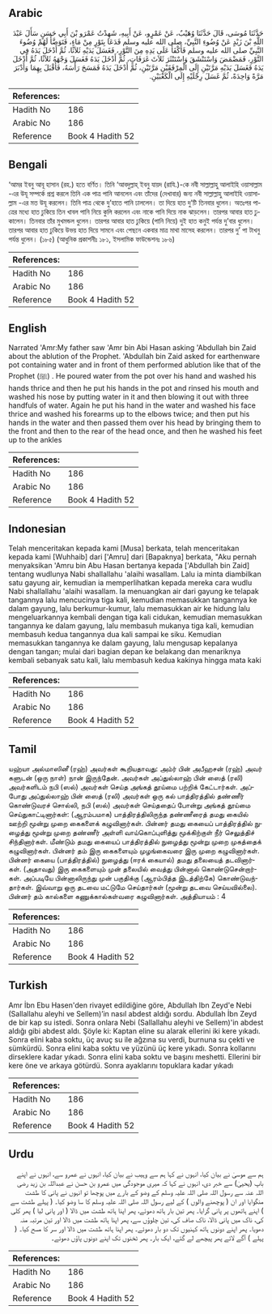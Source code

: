 ## Arabic


<div dir="rtl" lang="ar" style={{fontSize:'larger',backgroundColor:'#f8f9fa',padding:20}}>
حَدَّثَنَا مُوسَى، قَالَ حَدَّثَنَا وُهَيْبٌ، عَنْ عَمْرٍو، عَنْ أَبِيهِ، شَهِدْتُ عَمْرَو بْنَ أَبِي حَسَنٍ سَأَلَ عَبْدَ اللَّهِ بْنَ زَيْدٍ عَنْ وُضُوءِ النَّبِيِّ، صلى الله عليه وسلم فَدَعَا بِتَوْرٍ مِنْ مَاءٍ، فَتَوَضَّأَ لَهُمْ وُضُوءَ النَّبِيِّ صلى الله عليه وسلم فَأَكْفَأَ عَلَى يَدِهِ مِنَ التَّوْرِ، فَغَسَلَ يَدَيْهِ ثَلاَثًا، ثُمَّ أَدْخَلَ يَدَهُ فِي التَّوْرِ، فَمَضْمَضَ وَاسْتَنْشَقَ وَاسْتَنْثَرَ ثَلاَثَ غَرَفَاتٍ، ثُمَّ أَدْخَلَ يَدَهُ فَغَسَلَ وَجْهَهُ ثَلاَثًا، ثُمَّ أَدْخَلَ يَدَهُ فَغَسَلَ يَدَيْهِ مَرَّتَيْنِ إِلَى الْمِرْفَقَيْنِ مَرَّتَيْنِ، ثُمَّ أَدْخَلَ يَدَهُ فَمَسَحَ رَأْسَهُ، فَأَقْبَلَ بِهِمَا وَأَدْبَرَ مَرَّةً وَاحِدَةً، ثُمَّ غَسَلَ رِجْلَيْهِ إِلَى الْكَعْبَيْنِ‏.‏
</div>
<div style={{backgroundColor:'#f8f9fa',padding:20, marginBottom: 10}}><table> <thead> <tr> <th>References:</th> <th></th> </tr> </thead> <tbody><tr><td>Hadith No</td><td>186</td></tr><tr><td>Arabic No</td><td>186</td></tr><tr><td>Reference</td><td>Book 4 Hadith 52</td></tr></tbody></table></div>

## Bengali


<div dir="ltr" lang="bn" style={{fontSize:'larger',backgroundColor:'#f8f9fa',padding:20}}>
‘আমর ইবনু আবূ হাসান (রহ.) হতে বর্ণিত। তিনি ‘আবদুল্লাহ্ ইবনু যায়দ (রাযি.)-কে নবী সাল্লাল্লাহু আলাইহি ওয়াসাল্লাম -এর উযূ সম্পর্কে প্রশ্ন করলে তিনি এক পাত্র পানি আনলেন এবং তাঁদের (দেখাবার) জন্য নবী সাল্লাল্লাহু আলাইহি ওয়াসাল্লাম -এর মত উযূ করলেন। তিনি পাত্র থেকে দু’হাতে পানি ঢাললেন। তা দিয়ে হাত দু’টি তিনবার ধুলেন। অতঃপর পাত্রের মধ্যে হাত ঢুকিয়ে তিন খাবল পানি নিয়ে কুলি করলেন এবং নাকে পানি দিয়ে নাক ঝাড়লেন। তারপর আবার হাত ঢুকালেন। তিনবার তাঁর মুখমন্ডল ধুলেন। তারপর আবার হাত ঢুকিয়ে (পানি নিয়ে) দুই হাত কনুই পর্যন্ত দু’বার ধুলেন। তারপর আবার হাত ঢুকিয়ে উভয় হাত দিয়ে সামনে এবং পেছনে একবার মাত্র মাথা মাসেহ করলেন। তারপর দু’ পা টাখনু পর্যন্ত ধুলেন। (১৮৫) (আধুনিক প্রকাশনীঃ ১৮১, ইসলামিক ফাউন্ডেশনঃ ১৮৬)
</div>
<div style={{backgroundColor:'#f8f9fa',padding:20, marginBottom: 10}}><table> <thead> <tr> <th>References:</th> <th></th> </tr> </thead> <tbody><tr><td>Hadith No</td><td>186</td></tr><tr><td>Arabic No</td><td>186</td></tr><tr><td>Reference</td><td>Book 4 Hadith 52</td></tr></tbody></table></div>

## English


<div dir="ltr" lang="en" style={{fontSize:'larger',backgroundColor:'#f8f9fa',padding:20}}>
Narrated 'Amr:My father saw 'Amr bin Abi Hasan asking 'Abdullah bin Zaid about the ablution of the Prophet. 'Abdullah bin Zaid asked for earthenware pot containing water and in front of them performed ablution like that of the Prophet (ﷺ) . He poured water from the pot over his hand and washed his hands thrice and then he put his hands in the pot and rinsed his mouth and washed his nose by putting water in it and then blowing it out with three handfuls of water. Again he put his hand in the water and washed his face thrice and washed his forearms up to the elbows twice; and then put his hands in the water and then passed them over his head by bringing them to the front and then to the rear of the head once, and then he washed his feet up to the ankles
</div>
<div style={{backgroundColor:'#f8f9fa',padding:20, marginBottom: 10}}><table> <thead> <tr> <th>References:</th> <th></th> </tr> </thead> <tbody><tr><td>Hadith No</td><td>186</td></tr><tr><td>Arabic No</td><td>186</td></tr><tr><td>Reference</td><td>Book 4 Hadith 52</td></tr></tbody></table></div>

## Indonesian


<div dir="ltr" lang="id" style={{fontSize:'larger',backgroundColor:'#f8f9fa',padding:20}}>
Telah menceritakan kepada kami [Musa] berkata, telah menceritakan kepada kami [Wuhhaib] dari ['Amru] dari [Bapaknya] berkata, "Aku pernah menyaksikan 'Amru bin Abu Hasan bertanya kepada ['Abdullah bin Zaid] tentang wudlunya Nabi shallallahu 'alaihi wasallam. Lalu ia minta diambilkan satu gayung air, kemudian ia memperlihatkan kepada mereka cara wudlu Nabi shallallahu 'alaihi wasallam. Ia menuangkan air dari gayung ke telapak tangannya lalu mencucinya tiga kali, kemudian memasukkan tangannya ke dalam gayung, lalu berkumur-kumur, lalu memasukkan air ke hidung lalu mengeluarkannya kembali dengan tiga kali cidukan, kemudian memasukkan tangannya ke dalam gayung, lalu membasuh mukanya tiga kali, kemudian membasuh kedua tangannya dua kali sampai ke siku. Kemudian memasukkan tangannya ke dalam gayung, lalu mengusap kepalanya dengan tangan; mulai dari bagian depan ke belakang dan menariknya kembali sebanyak satu kali, lalu membasuh kedua kakinya hingga mata kaki
</div>
<div style={{backgroundColor:'#f8f9fa',padding:20, marginBottom: 10}}><table> <thead> <tr> <th>References:</th> <th></th> </tr> </thead> <tbody><tr><td>Hadith No</td><td>186</td></tr><tr><td>Arabic No</td><td>186</td></tr><tr><td>Reference</td><td>Book 4 Hadith 52</td></tr></tbody></table></div>

## Tamil


<div dir="ltr" lang="ta" style={{fontSize:'larger',backgroundColor:'#f8f9fa',padding:20}}>
யஹ்யா அல்மாஸினீ (ரஹ்) அவர்கள் கூறியதாவது: அம்ர் பின் அபீஹசன் (ரஹ்) அவர் களுடன் (ஒரு நாள்) நான் இருந்தேன். அவர்கள் அப்துல்லாஹ் பின் ஸைத் (ரலி) அவர்களிடம் நபி (ஸல்) அவர்கள் செய்த அங்கத் தூய்மை பற்றிக் கேட்டார்கள். அப்போது அப்துல்லாஹ் பின் ஸைத் (ரலி) அவர்கள் ஒரு கல் பாத்திரத்தில் தண்ணீர் கொண்டுவரச் சொல்லி, நபி (ஸல்) அவர்கள் செய்ததைப் போன்று அங்கத் தூய்மை செய்துகாட்டினார்கள்: (ஆரம்பமாக) பாத்திரத்திலிருந்த தண்ணீரைத் தமது கையில் ஊற்றி மூன்று முறை கைகளைக் கழுவினார்கள். பின்னர் தமது கையைப் பாத்திரத்தில் நுழைத்து மூன்று முறை தண்ணீர் அள்ளி வாய்கொப்புளித்து மூக்கிற்குள் நீர் செலுத்திச் சிந்தினார்கள். மீண்டும் தமது கையைப் பாத்திரத்தில் நுழைத்து மூன்று முறை முகத்தைக் கழுவினார்கள். பின்னர் தம் இரு கைகளையும் முழங்கைவரை இரு முறை கழுவினார்கள். பின்னர் கையை (பாத்திரத்தில்) நுழைத்து (ஈரக் கையால்) தமது தலையைத் தடவினார்கள். (அதாவது) இரு கைகளையும் முன் தலையில் வைத்து பின்னால் கொண்டுசென்றார்கள். அப்படியே பின்னாலிருந்து முன் பகுதிக்கு (ஆரம்பித்த இடத்திற்கே) கொண்டுவந்தார்கள். இவ்வாறு ஒரு தடவை மட்டுமே செய்தார்கள் (மூன்று தடவை செய்யவில்லை). பின்னர் தம் கால்களை கணுக்கால்கள்வரை கழுவினார்கள். அத்தியாயம் : 4
</div>
<div style={{backgroundColor:'#f8f9fa',padding:20, marginBottom: 10}}><table> <thead> <tr> <th>References:</th> <th></th> </tr> </thead> <tbody><tr><td>Hadith No</td><td>186</td></tr><tr><td>Arabic No</td><td>186</td></tr><tr><td>Reference</td><td>Book 4 Hadith 52</td></tr></tbody></table></div>

## Turkish


<div dir="ltr" lang="tr" style={{fontSize:'larger',backgroundColor:'#f8f9fa',padding:20}}>
Amr İbn Ebu Hasen'den rivayet edildiğine göre, Abdullah Ibn Zeyd'e Nebi (Sallallahu aleyhi ve Sellem)’in nasıl abdest aldığı sordu. Abdullah İbn Zeyd de bir kap su istedi. Sonra onlara Nebi (Sallallahu aleyhi ve Sellem)'in abdest aldığı gibi abdest aldı. Şöyle ki: Kaptan eline su alarak ellerini iki kere yıkadı. Sonra elini kaba soktu, üç avuç su ile ağzına su verdi, burnuna su çekti ve sümkürdü. Sonra elini kaba soktu ve yüzünü üç kere yıkadı. Sonra kollarını dirseklere kadar yıkadı. Sonra elini kaba soktu ve başını meshetti. Ellerini bir kere öne ve arkaya götürdü. Sonra ayaklarını topuklara kadar yıkadı
</div>
<div style={{backgroundColor:'#f8f9fa',padding:20, marginBottom: 10}}><table> <thead> <tr> <th>References:</th> <th></th> </tr> </thead> <tbody><tr><td>Hadith No</td><td>186</td></tr><tr><td>Arabic No</td><td>186</td></tr><tr><td>Reference</td><td>Book 4 Hadith 52</td></tr></tbody></table></div>

## Urdu


<div dir="rtl" lang="ur" style={{fontSize:'larger',backgroundColor:'#f8f9fa',padding:20}}>
ہم سے موسیٰ نے بیان کیا، انہوں نے کہا ہم سے وہیب نے بیان کیا، انہوں نے عمرو سے، انہوں نے اپنے باپ (یحییٰ) سے خبر دی، انہوں نے کہا کہ میری موجودگی میں عمرو بن حسن نے عبداللہ بن زید رضی اللہ عنہ سے رسول اللہ صلی اللہ علیہ وسلم کے وضو کے بارے میں پوچھا تو انہوں نے پانی کا طشت منگوایا اور ان ( پوچھنے والوں ) کے لیے رسول اللہ صلی اللہ علیہ وسلم کا سا وضو کیا۔ ( پہلے طشت سے ) اپنے ہاتھوں پر پانی گرایا۔ پھر تین بار ہاتھ دھوئے، پھر اپنا ہاتھ طشت میں ڈالا ( اور پانی لیا ) پھر کلی کی، ناک میں پانی ڈالا، ناک صاف کی، تین چلوؤں سے، پھر اپنا ہاتھ طشت میں ڈالا اور تین مرتبہ منہ دھویا۔ پھر اپنے دونوں ہاتھ کہنیوں تک دو بار دھوئے۔ پھر اپنا ہاتھ طشت میں ڈالا اور سر کا مسح کیا۔ ( پہلے ) آگے لائے پھر پیچھے لے گئے، ایک بار۔ پھر ٹخنوں تک اپنے دونوں پاؤں دھوئے۔
</div>
<div style={{backgroundColor:'#f8f9fa',padding:20, marginBottom: 10}}><table> <thead> <tr> <th>References:</th> <th></th> </tr> </thead> <tbody><tr><td>Hadith No</td><td>186</td></tr><tr><td>Arabic No</td><td>186</td></tr><tr><td>Reference</td><td>Book 4 Hadith 52</td></tr></tbody></table></div>